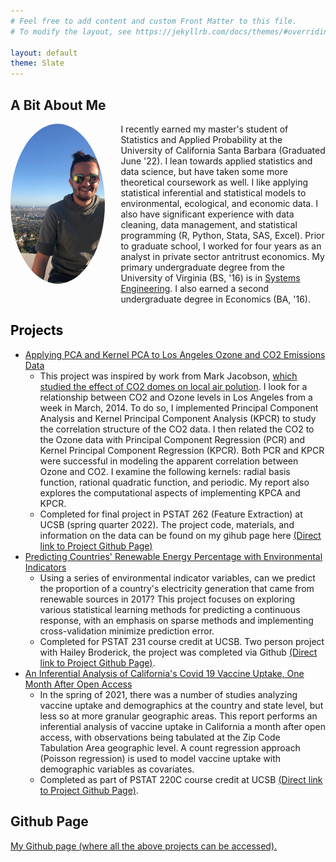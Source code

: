 ```yaml
---
# Feel free to add content and custom Front Matter to this file.
# To modify the layout, see https://jekyllrb.com/docs/themes/#overriding-theme-defaults

layout: default
theme: Slate
---
```


<h2>A Bit About Me</h2>

<div style="width: 100%;">
 
 <div style="width: 30%; float: left;">
  <img src="Callum_Observatory.jpg" alt="Callum Weinberg" style="width: auto; height:256px; object-fit: cover; border-radius: 50%;">
 </div>
 
 <div style="margin-left: 35%;">
  <p> I recently earned my master's student of Statistics and Applied Probability at the University of California Santa Barbara (Graduated June '22). I lean  towards applied statistics and data science, but have taken some more theoretical coursework as well. I like applying statistical inferential and statistical models to environmental, ecological, and economic data. I also have significant experience with data cleaning, data management, and statistical programming (R, Python, Stata, SAS, Excel). Prior to graduate school, I worked for four years as an analyst in private sector antritrust economics. My primary undergraduate degree from the University of Virginia (BS, '16) is in <a href = "https://engineering.virginia.edu/departments/engineering-systems-and-environment/systems-engineering" target="_blank">Systems Engineering</a>. I also earned a second undergraduate degree in Economics (BA, '16).</p>
 </div>

</div>

<h2 style="color: black;">Projects</h2>
 <ul>
 
  <!-- Renewable Energy Prediction Project -->
  <li><a href="https://leoncw.github.io/CO2-Analysis-with-PCA-and-KPCA/PSTAT_262_FE_Final_Callum_Weinberg_Report.pdf" target="_blank">Applying PCA and Kernel PCA to Los Angeles Ozone and CO2 Emissions Data</a>
   <ul>
    <li> This project was inspired by work from Mark Jacobson, <a href="https://web.stanford.edu/group/efmh/jacobson/Articles/V/es903018m.pdf" target="_blank">which studied the effect of CO2 domes on local air polution</a>. I look for a relationship between CO2 and Ozone levels in Los Angeles from a week in March, 2014. To do so, I implemented Principal Component Analysis and Kernel Principal Component Analysis (KPCR) to study the correlation structure of the CO2 data. I then related the CO2 to the Ozone data with Principal Component Regression (PCR) and Kernel Principal Component Regression (KPCR). Both PCR and KPCR were successful in modeling the apparent correlation between Ozone and CO2. I examine the following kernels: radial basis function, rational quadratic function, and periodic. My report also explores the computational aspects of implementing KPCA and KPCR.</li>
    <li> Completed for final project in PSTAT 262 (Feature Extraction) at UCSB (spring quarter 2022). The project code, materials, and information on the data can be found on my gihub page here <a href="https://github.com/leoncw/CO2-Analysis-with-PCA-and-KPCA" target="_blank">(Direct link to Project Github Page)</a> </li>
   </ul>
  </li>

  <!-- Renewable Energy Prediction Project -->
  <li><a href="https://leoncw.github.io/PSTAT231_Final/Final_Project_html_Broderick_Weinberg.html" target="_blank">Predicting Countries' Renewable Energy Percentage with Environmental Indicators</a>
    <ul>
      <li>Using a series of environmental indicator variables, can we predict the proportion of a country's electricity generation that came from renewable sources in 2017? This project focuses on exploring various statistical learning methods for predicting a continuous response, with an emphasis on sparse methods and implementing cross-validation minimize prediction error.</li>
      <li>Completed for PSTAT 231 course credit at UCSB. Two person project with Hailey Broderick, the project was completed via Github <a href="https://github.com/leoncw/PSTAT231_Final" target="_blank">(Direct link to Project Github Page)</a>.</li>
    </ul>  
  </li>
 
  <!-- Covid 19 Vaccination California Project -->
  <li><a href="https://leoncw.github.io/California-Covid-19-Vaccine-Analysis/220C_Final_Project%20Callum%20Weinberg.pdf" target="_blank">An Inferential Analysis of California's Covid 19 Vaccine Uptake, One Month After Open Access</a>
    <ul>
      <li>In the spring of 2021, there was a number of studies analyzing vaccine uptake and demographics at the country and state level, but less so at more granular geographic areas. This report performs an inferential analysis of vaccine uptake in California a month after open access, with observations being tabulated at the Zip Code Tabulation Area geographic level. A count regression approach (Poisson regression) is used to model vaccine uptake with demographic variables as covariates. </li>
      <li>Completed as part of PSTAT 220C course credit at UCSB <a href="https://github.com/leoncw/California-Covid-19-Vaccine-Analysis" target="_blank">(Direct link to Project Github Page)</a>.</li>
    </ul>  
  </li>
   
</ul> 


<h2>Github Page</h2>
<a href="https://github.com/leoncw/" target="_blank">My Github page (where all the above projects can be accessed).</a>
